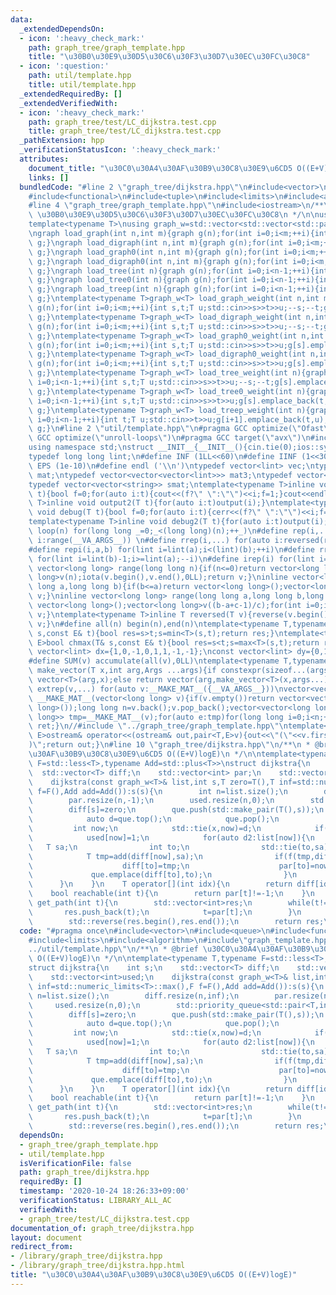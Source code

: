 ```yaml
---
data:
  _extendedDependsOn:
  - icon: ':heavy_check_mark:'
    path: graph_tree/graph_template.hpp
    title: "\u30B0\u30E9\u30D5\u30C6\u30F3\u30D7\u30EC\u30FC\u30C8"
  - icon: ':question:'
    path: util/template.hpp
    title: util/template.hpp
  _extendedRequiredBy: []
  _extendedVerifiedWith:
  - icon: ':heavy_check_mark:'
    path: graph_tree/test/LC_dijkstra.test.cpp
    title: graph_tree/test/LC_dijkstra.test.cpp
  _pathExtension: hpp
  _verificationStatusIcon: ':heavy_check_mark:'
  attributes:
    document_title: "\u30C0\u30A4\u30AF\u30B9\u30C8\u30E9\u6CD5 O((E+V)logE)"
    links: []
  bundledCode: "#line 2 \"graph_tree/dijkstra.hpp\"\n#include<vector>\n#include<queue>\n\
    #include<functional>\n#include<tuple>\n#include<limits>\n#include<algorithm>\n\
    #line 4 \"graph_tree/graph_template.hpp\"\n#include<iostream>\n/**\n * @brief\
    \ \u30B0\u30E9\u30D5\u30C6\u30F3\u30D7\u30EC\u30FC\u30C8\n */\n\nusing graph=std::vector<std::vector<int>>;\n\
    template<typename T>\nusing graph_w=std::vector<std::vector<std::pair<int,T>>>;\n\
    \ngraph load_graph(int n,int m){graph g(n);for(int i=0;i<m;++i){int s,t;std::cin>>s>>t;--s;--t;g[s].push_back(t);g[t].push_back(s);}return\
    \ g;}\ngraph load_digraph(int n,int m){graph g(n);for(int i=0;i<m;++i){int s,t;std::cin>>s>>t;--s;--t;g[s].push_back(t);}return\
    \ g;}\ngraph load_graph0(int n,int m){graph g(n);for(int i=0;i<m;++i){int s,t;std::cin>>s>>t;g[s].push_back(t);g[t].push_back(s);}return\
    \ g;}\ngraph load_digraph0(int n,int m){graph g(n);for(int i=0;i<m;++i){int s,t;std::cin>>s>>t;g[s].push_back(t);}return\
    \ g;}\ngraph load_tree(int n){graph g(n);for(int i=0;i<n-1;++i){int s,t;std::cin>>s>>t;--s;--t;g[s].push_back(t);g[t].push_back(s);}return\
    \ g;}\ngraph load_tree0(int n){graph g(n);for(int i=0;i<n-1;++i){int s,t;std::cin>>s>>t;g[s].push_back(t);g[t].push_back(s);}return\
    \ g;}\ngraph load_treep(int n){graph g(n);for(int i=0;i<n-1;++i){int t;std::cin>>t;g[i+1].push_back(t);g[t].push_back(i+1);}return\
    \ g;}\ntemplate<typename T>graph_w<T> load_graph_weight(int n,int m){graph_w<T>\
    \ g(n);for(int i=0;i<m;++i){int s,t;T u;std::cin>>s>>t>>u;--s;--t;g[s].emplace_back(t,u);g[t].emplace_back(s,u);}return\
    \ g;}\ntemplate<typename T>graph_w<T> load_digraph_weight(int n,int m){graph_w<T>\
    \ g(n);for(int i=0;i<m;++i){int s,t;T u;std::cin>>s>>t>>u;--s;--t;g[s].emplace_back(t,u);}return\
    \ g;}\ntemplate<typename T>graph_w<T> load_graph0_weight(int n,int m){graph_w<T>\
    \ g(n);for(int i=0;i<m;++i){int s,t;T u;std::cin>>s>>t>>u;g[s].emplace_back(t,u);g[t].emplace_back(s,u);}return\
    \ g;}\ntemplate<typename T>graph_w<T> load_digraph0_weight(int n,int m){graph_w<T>\
    \ g(n);for(int i=0;i<m;++i){int s,t;T u;std::cin>>s>>t>>u;g[s].emplace_back(t,u);}return\
    \ g;}\ntemplate<typename T>graph_w<T> load_tree_weight(int n){graph_w<T> g(n);for(int\
    \ i=0;i<n-1;++i){int s,t;T u;std::cin>>s>>t>>u;--s;--t;g[s].emplace_back(t,u);g[t].emplace_back(s,u);}return\
    \ g;}\ntemplate<typename T>graph_w<T> load_tree0_weight(int n){graph_w<T> g(n);for(int\
    \ i=0;i<n-1;++i){int s,t;T u;std::cin>>s>>t>>u;g[s].emplace_back(t,u);g[t].emplace_back(s,u);}return\
    \ g;}\ntemplate<typename T>graph_w<T> load_treep_weight(int n){graph_w<T> g(n);for(int\
    \ i=0;i<n-1;++i){int t;T u;std::cin>>t>>u;g[i+1].emplace_back(t,u);g[t].emplace_back(i+1,u);}return\
    \ g;}\n#line 2 \"util/template.hpp\"\n#pragma GCC optimize(\"Ofast\")\n#pragma\
    \ GCC optimize(\"unroll-loops\")\n#pragma GCC target(\"avx\")\n#include<bits/stdc++.h>\n\
    using namespace std;\nstruct __INIT__{__INIT__(){cin.tie(0);ios::sync_with_stdio(false);cout<<fixed<<setprecision(15);}}__INIT__;\n\
    typedef long long lint;\n#define INF (1LL<<60)\n#define IINF (1<<30)\n#define\
    \ EPS (1e-10)\n#define endl ('\\n')\ntypedef vector<lint> vec;\ntypedef vector<vector<lint>>\
    \ mat;\ntypedef vector<vector<vector<lint>>> mat3;\ntypedef vector<string> svec;\n\
    typedef vector<vector<string>> smat;\ntemplate<typename T>inline void output(T\
    \ t){bool f=0;for(auto i:t){cout<<(f?\" \":\"\")<<i;f=1;}cout<<endl;}\ntemplate<typename\
    \ T>inline void output2(T t){for(auto i:t)output(i);}\ntemplate<typename T>inline\
    \ void debug(T t){bool f=0;for(auto i:t){cerr<<(f?\" \":\"\")<<i;f=1;}cerr<<endl;}\n\
    template<typename T>inline void debug2(T t){for(auto i:t)output(i);}\n#define\
    \ loop(n) for(long long _=0;_<(long long)(n);++_)\n#define rep(i,...) for(auto\
    \ i:range(__VA_ARGS__)) \n#define rrep(i,...) for(auto i:reversed(range(__VA_ARGS__)))\n\
    #define repi(i,a,b) for(lint i=lint(a);i<(lint)(b);++i)\n#define rrepi(i,a,b)\
    \ for(lint i=lint(b)-1;i>=lint(a);--i)\n#define irep(i) for(lint i=0;;++i)\ninline\
    \ vector<long long> range(long long n){if(n<=0)return vector<long long>();vector<long\
    \ long>v(n);iota(v.begin(),v.end(),0LL);return v;}\ninline vector<long long> range(long\
    \ long a,long long b){if(b<=a)return vector<long long>();vector<long long>v(b-a);iota(v.begin(),v.end(),a);return\
    \ v;}\ninline vector<long long> range(long long a,long long b,long long c){if((b-a+c-1)/c<=0)return\
    \ vector<long long>();vector<long long>v((b-a+c-1)/c);for(int i=0;i<(int)v.size();++i)v[i]=i?v[i-1]+c:a;return\
    \ v;}\ntemplate<typename T>inline T reversed(T v){reverse(v.begin(),v.end());return\
    \ v;}\n#define all(n) begin(n),end(n)\ntemplate<typename T,typename E>bool chmin(T&\
    \ s,const E& t){bool res=s>t;s=min<T>(s,t);return res;}\ntemplate<typename T,typename\
    \ E>bool chmax(T& s,const E& t){bool res=s<t;s=max<T>(s,t);return res;}\nconst\
    \ vector<lint> dx={1,0,-1,0,1,1,-1,-1};\nconst vector<lint> dy={0,1,0,-1,1,-1,1,-1};\n\
    #define SUM(v) accumulate(all(v),0LL)\ntemplate<typename T,typename ...Args>auto\
    \ make_vector(T x,int arg,Args ...args){if constexpr(sizeof...(args)==0)return\
    \ vector<T>(arg,x);else return vector(arg,make_vector<T>(x,args...));}\n#define\
    \ extrep(v,...) for(auto v:__MAKE_MAT__({__VA_ARGS__}))\nvector<vector<long long>>\
    \ __MAKE_MAT__(vector<long long> v){if(v.empty())return vector<vector<long long>>(1,vector<long\
    \ long>());long long n=v.back();v.pop_back();vector<vector<long long>> ret;vector<vector<long\
    \ long>> tmp=__MAKE_MAT__(v);for(auto e:tmp)for(long long i=0;i<n;++i){ret.push_back(e);ret.back().push_back(i);}return\
    \ ret;}\n//#include \"../graph_tree/graph_template.hpp\"\ntemplate<typename T,typename\
    \ E>ostream& operator<<(ostream& out,pair<T,E>v){out<<\"(\"<<v.first<<\",\"<<v.second<<\"\
    )\";return out;}\n#line 10 \"graph_tree/dijkstra.hpp\"\n/**\n * @brief \u30C0\u30A4\
    \u30AF\u30B9\u30C8\u30E9\u6CD5 O((E+V)logE)\n */\n\ntemplate<typename T,typename\
    \ F=std::less<T>,typename Add=std::plus<T>>\nstruct dijkstra{\n    int s;\n  \
    \  std::vector<T> diff;\n    std::vector<int> par;\n    std::vector<int>used;\n\
    \    dijkstra(const graph_w<T>& list,int s,T zero=T(),T inf=std::numeric_limits<T>::max(),F\
    \ f=F(),Add add=Add()):s(s){\n        int n=list.size();\n        diff.resize(n,inf);\n\
    \        par.resize(n,-1);\n        used.resize(n,0);\n        std::priority_queue<std::pair<T,int>,std::vector<std::pair<T,int>>,std::greater<std::pair<T,int>>>que;\n\
    \        diff[s]=zero;\n        que.push(std::make_pair(T(),s));\n        while(!que.empty()){\n\
    \            auto d=que.top();\n            que.pop();\n            T x;\n   \
    \         int now;\n            std::tie(x,now)=d;\n            if(used[now])continue;\n\
    \            used[now]=1;\n            for(auto d2:list[now]){\n             \
    \   T sa;\n                int to;\n                std::tie(to,sa)=d2;\n    \
    \            T tmp=add(diff[now],sa);\n                if(f(tmp,diff[to])){\n\
    \                    diff[to]=tmp;\n                    par[to]=now;\n       \
    \             que.emplace(diff[to],to);\n                }\n            }\n  \
    \      }\n    }\n    T operator[](int idx){\n        return diff[idx];\n    }\n\
    \    bool reachable(int t){\n        return par[t]!=-1;\n    }\n    std::vector<int>\
    \ get_path(int t){\n        std::vector<int>res;\n        while(t!=s){\n     \
    \       res.push_back(t);\n            t=par[t];\n        }\n        res.push_back(s);\n\
    \        std::reverse(res.begin(),res.end());\n        return res;\n    }\n};\n"
  code: "#pragma once\n#include<vector>\n#include<queue>\n#include<functional>\n#include<tuple>\n\
    #include<limits>\n#include<algorithm>\n#include\"graph_template.hpp\"\n#include\"\
    ../util/template.hpp\"\n/**\n * @brief \u30C0\u30A4\u30AF\u30B9\u30C8\u30E9\u6CD5\
    \ O((E+V)logE)\n */\n\ntemplate<typename T,typename F=std::less<T>,typename Add=std::plus<T>>\n\
    struct dijkstra{\n    int s;\n    std::vector<T> diff;\n    std::vector<int> par;\n\
    \    std::vector<int>used;\n    dijkstra(const graph_w<T>& list,int s,T zero=T(),T\
    \ inf=std::numeric_limits<T>::max(),F f=F(),Add add=Add()):s(s){\n        int\
    \ n=list.size();\n        diff.resize(n,inf);\n        par.resize(n,-1);\n   \
    \     used.resize(n,0);\n        std::priority_queue<std::pair<T,int>,std::vector<std::pair<T,int>>,std::greater<std::pair<T,int>>>que;\n\
    \        diff[s]=zero;\n        que.push(std::make_pair(T(),s));\n        while(!que.empty()){\n\
    \            auto d=que.top();\n            que.pop();\n            T x;\n   \
    \         int now;\n            std::tie(x,now)=d;\n            if(used[now])continue;\n\
    \            used[now]=1;\n            for(auto d2:list[now]){\n             \
    \   T sa;\n                int to;\n                std::tie(to,sa)=d2;\n    \
    \            T tmp=add(diff[now],sa);\n                if(f(tmp,diff[to])){\n\
    \                    diff[to]=tmp;\n                    par[to]=now;\n       \
    \             que.emplace(diff[to],to);\n                }\n            }\n  \
    \      }\n    }\n    T operator[](int idx){\n        return diff[idx];\n    }\n\
    \    bool reachable(int t){\n        return par[t]!=-1;\n    }\n    std::vector<int>\
    \ get_path(int t){\n        std::vector<int>res;\n        while(t!=s){\n     \
    \       res.push_back(t);\n            t=par[t];\n        }\n        res.push_back(s);\n\
    \        std::reverse(res.begin(),res.end());\n        return res;\n    }\n};"
  dependsOn:
  - graph_tree/graph_template.hpp
  - util/template.hpp
  isVerificationFile: false
  path: graph_tree/dijkstra.hpp
  requiredBy: []
  timestamp: '2020-10-24 18:26:33+09:00'
  verificationStatus: LIBRARY_ALL_AC
  verifiedWith:
  - graph_tree/test/LC_dijkstra.test.cpp
documentation_of: graph_tree/dijkstra.hpp
layout: document
redirect_from:
- /library/graph_tree/dijkstra.hpp
- /library/graph_tree/dijkstra.hpp.html
title: "\u30C0\u30A4\u30AF\u30B9\u30C8\u30E9\u6CD5 O((E+V)logE)"
---
```

